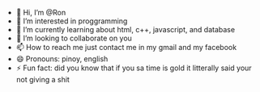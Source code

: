 - 👋 Hi, I’m @Ron
- 👀 I’m interested in proggramming
- 🌱 I’m currently learning about html, c++, javascript, and database 
- 💞️ I’m looking to collaborate on you
- 📫 How to reach me just contact me in my gmail and my facebook
- 😄 Pronouns: pinoy, english
- ⚡ Fun fact: did you know that if you sa time is gold it litterally said your not giving a shit

<!---
Ronaldoasban13/Ronaldoasban13 is a ✨ special ✨ repository because its `README.md` (this file) appears on your GitHub profile.
You can click the Preview link to take a look at your changes.
--->
